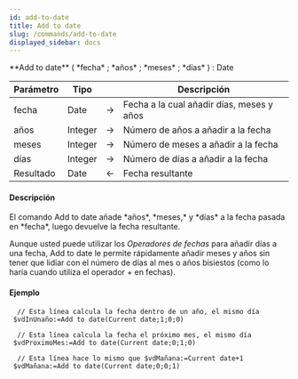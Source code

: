 ```yaml
---
id: add-to-date
title: Add to date
slug: /commands/add-to-date
displayed_sidebar: docs
---
```


<!--REF #_command_.Add to date.Syntax-->**Add to date** ( *fecha* ; *años* ; *meses* ; *días* ) : Date<!-- END REF-->
<!--REF #_command_.Add to date.Params-->
| Parámetro | Tipo |  | Descripción |
| --- | --- | --- | --- |
| fecha | Date | &#8594;  | Fecha a la cual añadir días, meses y años |
| años | Integer | &#8594;  | Número de años a añadir a la fecha |
| meses | Integer | &#8594;  | Número de meses a añadir a la fecha |
| días | Integer | &#8594;  | Número de días a añadir a la fecha |
| Resultado | Date | &#8592; | Fecha resultante |

<!-- END REF-->

#### Descripción 

<!--REF #_command_.Add to date.Summary-->El comando Add to date añade *años*, *meses,* y *días* a la fecha pasada en *fecha*, luego devuelve la fecha resultante.<!-- END REF-->

Aunque usted puede utilizar los *Operadores de fechas* para añadir días a una fecha, Add to date le permite rápidamente añadir meses y años sin tener que lidiar con el número de días al mes o años bisiestos (como lo haría cuando utiliza el operador + en fechas).

#### Ejemplo 

```4d
  // Esta línea calcula la fecha dentro de un año, el mismo día
 $vdInUnaño:=Add to date(Current date;1;0;0)
 
  // Esta línea calcula la fecha el próximo mes, el mismo día
 $vdProximoMes:=Add to date(Current date;0;1;0)
 
  // Esta línea hace lo mismo que $vdMañana:=Current date+1
 $vdMañana:=Add to date(Current date;0;0;1)
```
